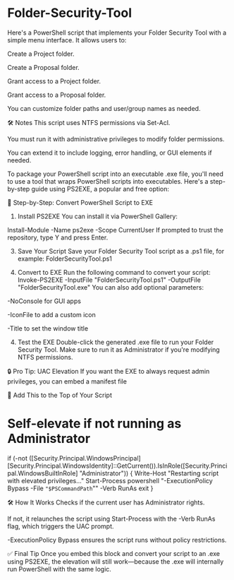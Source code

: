 # Folder-Security-Tool

Here's a PowerShell script that implements your Folder Security Tool with a simple menu interface. It allows users to:

Create a Project folder.

Create a Proposal folder.

Grant access to a Project folder.

Grant access to a Proposal folder.

You can customize folder paths and user/group names as needed.

🛠 Notes
This script uses NTFS permissions via Set-Acl.

You must run it with administrative privileges to modify folder permissions.

You can extend it to include logging, error handling, or GUI elements if needed.

To package your PowerShell script into an executable .exe file, you'll need to use a tool that wraps PowerShell scripts into executables. Here's a step-by-step guide using PS2EXE, a popular and free option:

🧰 Step-by-Step: Convert PowerShell Script to EXE
1. Install PS2EXE
You can install it via PowerShell Gallery:

Install-Module -Name ps2exe -Scope CurrentUser
If prompted to trust the repository, type Y and press Enter.

3. Save Your Script
Save your Folder Security Tool script as a .ps1 file, for example:
FolderSecurityTool.ps1

3. Convert to EXE
Run the following command to convert your script:
Invoke-PS2EXE -InputFile "FolderSecurityTool.ps1" -OutputFile "FolderSecurityTool.exe"
You can also add optional parameters:

-NoConsole for GUI apps

-IconFile to add a custom icon

-Title to set the window title

4. Test the EXE
Double-click the generated .exe file to run your Folder Security Tool. Make sure to run it as Administrator if you're modifying NTFS permissions.

🔒 Pro Tip: UAC Elevation
If you want the EXE to always request admin privileges, you can embed a manifest file

🔐 Add This to the Top of Your Script
# Self-elevate if not running as Administrator
if (-not ([Security.Principal.WindowsPrincipal] [Security.Principal.WindowsIdentity]::GetCurrent()).IsInRole([Security.Principal.WindowsBuiltInRole] "Administrator")) {
    Write-Host "Restarting script with elevated privileges..."
    Start-Process powershell "-ExecutionPolicy Bypass -File `"$PSCommandPath`"" -Verb RunAs
    exit
}

🛠 How It Works
Checks if the current user has Administrator rights.

If not, it relaunches the script using Start-Process with the -Verb RunAs flag, which triggers the UAC prompt.

-ExecutionPolicy Bypass ensures the script runs without policy restrictions.

✅ Final Tip
Once you embed this block and convert your script to an .exe using PS2EXE, the elevation will still work—because the .exe will internally run PowerShell with the same logic.
